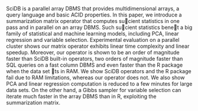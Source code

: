 SciDB is a parallel array DBMS that provides multidimensional arrays, a query language and basic ACID properties. In this paper, we introduce a summarization matrix operator that computes sucient statistics in one pass and in parallel on an array DBMS. Such sucient statistics benet a big family of statistical and machine learning models, including PCA, linear regression and variable selection. Experimental evaluation on a parallel cluster shows our matrix operator exhibits linear time complexity and linear speedup. Moreover, our operator is shown to be an order of magnitude faster than SciDB built-in operators, two orders of magnitude faster than SQL queries on a fast column DBMS and even faster than the R package when the data set ts in RAM. We show SciDB operators and the R package fail due to RAM limitations, whereas our operator does not. We also show PCA and linear regression computation is reduced to a few minutes for large data sets. On the other hand, a Gibbs sampler for variable selection can iterate much faster in the array DBMS than in R, exploiting the summarization matrix.